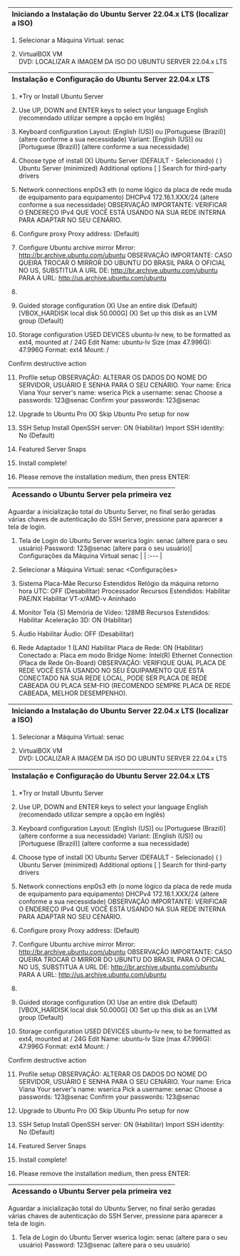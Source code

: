 | Iniciando a Instalação do Ubuntu Server 22.04.x LTS (localizar a ISO) |
| :--- |

01. Selecionar a Máquina Virtual: senac 
<Iniciar>

02. VirtualBOX VM	
	DVD: <Outro>
	LOCALIZAR A IMAGEM DA ISO DO UBUNTU SERVER 22.04.x LTS
<Montar e Tentar Novo Boot>

| Instalação e Configuração do Ubuntu Server 22.04.x LTS |
| :--- |

01. *Try or Install Ubuntu Server
<Enter>

02. Use UP, DOWN and ENTER keys to select your language
	English (recomendado utilizar sempre a opção em Inglês)
<Enter>

03. Keyboard configuration
	Layout: [English (US)] ou [Portuguese (Brazil)] (altere conforme a sua necessidade)
	Variant: [English (US)] ou [Portuguese (Brazil)] (altere conforme a sua necessidade)
<Done>

04. Choose type of install
	(X) Ubuntu Server (DEFAULT - Selecionado)
	( ) Ubuntu Server (minimized)
	Additional options
		[ ] Search for third-party drivers
<Done>

05. Network connections
	enp0s3 eth (o nome lógico da placa de rede muda de equipamento para equipamento)
	DHCPv4 172.16.1.XXX/24 (altere conforme a sua necessidade)
	OBSERVAÇÃO IMPORTANTE: VERIFICAR O ENDEREÇO IPv4 QUE VOCÊ ESTÁ USANDO NA SUA REDE 
	INTERNA PARA ADAPTAR NO SEU CENÁRIO.
<Done>

06. Configure proxy
	Proxy address: (Default)
<Done>

07. Configure Ubuntu archive mirror
	Mirror: http://br.archive.ubuntu.com/ubuntu
	OBSERVAÇÃO IMPORTANTE: CASO QUEIRA TROCAR O MIRROR DO UBUNTU DO BRASIL PARA O
	OFICIAL NO US, SUBSTITUA A URL DE: http://br.archive.ubuntu.com/ubuntu PARA A
	URL: http://us.archive.ubuntu.com/ubuntu
<Done>

08. 

09. Guided storage configuration
	(X) Use an entire disk (Default)
		[VBOX_HARDISK local disk 50.000G]
		(X) Set up this disk as an LVM group (Default)
<Done>

10. Storage configuration
	USED DEVICES
		ubuntu-lv	new, to be formatted as ext4, mounted at /	24G <Enter>
			Edit <Enter>
				Name: ubuntu-lv
				Size (max 47.996G): 47.996G
				Format: ext4
				Mount: /
			<Save>
<Done>
	Confirm destructive action
<Continue>

11. Profile setup
	OBSERVAÇÃO: ALTERAR OS DADOS DO NOME DO SERVIDOR, USUÁRIO E SENHA PARA O SEU CENÁRIO.
	Your name: Erica Viana <Tab>
	Your server's name: wserica <Tab>
	Pick a username: senac <Tab>
	Choose a passwords: 123@senac <Tab>
	Confirm your passwords: 123@senac
<Done>

12. Upgrade to Ubuntu Pro
	(X) Skip Ubuntu Pro setup for now
<Continue>

13. SSH Setup
	Install OpenSSH server: ON (Habilitar) <Space>
	Import SSH identity: No (Default)
<Done>

14. Featured Server Snaps
<Done>

15. Install complete!
<Reboot Now>

16. Please remove the installation medium, then press ENTER:
<Enter>

| Acessando o Ubuntu Server pela primeira vez |
| :--- |

Aguardar a inicialização total do Ubuntu Server, no final serão geradas várias chaves de autenticação do SSH Server, pressione para aparecer a tela de login.

01. Tela de Login do Ubuntu Server
	wserica login: senac <Enter> (altere para o seu usuário)
	Password: 123@senac <Enter> (altere para o seu usuário)| Configurações da Máquina Virtual senac |
| :--- |

01. Selecionar a Máquina Virtual: senac
<Configurações>

02. Sistema
	Placa-Mãe
		Recurso Estendidos
			Relógio da máquina retorno hora UTC: OFF (Desabilitar)
	Processador
		Recursos Estendidos: Habilitar PAE/NX
		                     Habilitar VT-x/AMD-v Aninhado 

03. Monitor
	Tela (S)
		Memória de Vídeo: 128MB
		Recursos Estendidos: Habilitar Aceleração 3D: ON (Habilitar)

04. Áudio
	Habilitar Áudio: OFF (Desabilitar)

05. Rede
	Adaptador 1 (LAN)
		Habilitar Placa de Rede: ON (Habilitar)
		Conectado a: Placa em modo Bridge
		Nome: Intel(R) Ethernet Connection (Placa de Rede On-Board)
		OBSERVAÇÃO: VERIFIQUE QUAL PLACA DE REDE VOCÊ ESTÁ USANDO NO SEU EQUIPAMENTO
		QUE ESTÁ CONECTADO NA SUA REDE LOCAL, PODE SER PLACA DE REDE CABEADA OU PLACA
		SEM-FIO (RECOMENDO SEMPRE PLACA DE REDE CABEADA, MELHOR DESEMPENHO).
<OK>

| Iniciando a Instalação do Ubuntu Server 22.04.x LTS (localizar a ISO) |
| :--- |

01. Selecionar a Máquina Virtual: senac 
<Iniciar>

02. VirtualBOX VM	
	DVD: <Outro>
	LOCALIZAR A IMAGEM DA ISO DO UBUNTU SERVER 22.04.x LTS
<Montar e Tentar Novo Boot>

| Instalação e Configuração do Ubuntu Server 22.04.x LTS |
| :--- |

01. *Try or Install Ubuntu Server
<Enter>

02. Use UP, DOWN and ENTER keys to select your language
	English (recomendado utilizar sempre a opção em Inglês)
<Enter>

03. Keyboard configuration
	Layout: [English (US)] ou [Portuguese (Brazil)] (altere conforme a sua necessidade)
	Variant: [English (US)] ou [Portuguese (Brazil)] (altere conforme a sua necessidade)
<Done>

04. Choose type of install
	(X) Ubuntu Server (DEFAULT - Selecionado)
	( ) Ubuntu Server (minimized)
	Additional options
		[ ] Search for third-party drivers
<Done>

05. Network connections
	enp0s3 eth (o nome lógico da placa de rede muda de equipamento para equipamento)
	DHCPv4 172.16.1.XXX/24 (altere conforme a sua necessidade)
	OBSERVAÇÃO IMPORTANTE: VERIFICAR O ENDEREÇO IPv4 QUE VOCÊ ESTÁ USANDO NA SUA REDE 
	INTERNA PARA ADAPTAR NO SEU CENÁRIO.
<Done>

06. Configure proxy
	Proxy address: (Default)
<Done>

07. Configure Ubuntu archive mirror
	Mirror: http://br.archive.ubuntu.com/ubuntu
	OBSERVAÇÃO IMPORTANTE: CASO QUEIRA TROCAR O MIRROR DO UBUNTU DO BRASIL PARA O
	OFICIAL NO US, SUBSTITUA A URL DE: http://br.archive.ubuntu.com/ubuntu PARA A
	URL: http://us.archive.ubuntu.com/ubuntu
<Done>

08. 

09. Guided storage configuration
	(X) Use an entire disk (Default)
		[VBOX_HARDISK local disk 50.000G]
		(X) Set up this disk as an LVM group (Default)
<Done>

10. Storage configuration
	USED DEVICES
		ubuntu-lv	new, to be formatted as ext4, mounted at /	24G <Enter>
			Edit <Enter>
				Name: ubuntu-lv
				Size (max 47.996G): 47.996G
				Format: ext4
				Mount: /
			<Save>
<Done>
	Confirm destructive action
<Continue>

11. Profile setup
	OBSERVAÇÃO: ALTERAR OS DADOS DO NOME DO SERVIDOR, USUÁRIO E SENHA PARA O SEU CENÁRIO.
	Your name: Erica Viana <Tab>
	Your server's name: wserica <Tab>
	Pick a username: senac <Tab>
	Choose a passwords: 123@senac <Tab>
	Confirm your passwords: 123@senac
<Done>

12. Upgrade to Ubuntu Pro
	(X) Skip Ubuntu Pro setup for now
<Continue>

13. SSH Setup
	Install OpenSSH server: ON (Habilitar) <Space>
	Import SSH identity: No (Default)
<Done>

14. Featured Server Snaps
<Done>

15. Install complete!
<Reboot Now>

16. Please remove the installation medium, then press ENTER:
<Enter>

| Acessando o Ubuntu Server pela primeira vez |
| :--- |

Aguardar a inicialização total do Ubuntu Server, no final serão geradas várias chaves de autenticação do SSH Server, pressione para aparecer a tela de login.

01. Tela de Login do Ubuntu Server
	wserica login: senac <Enter> (altere para o seu usuário)
	Password: 123@senac <Enter> (altere para o seu usuário)

